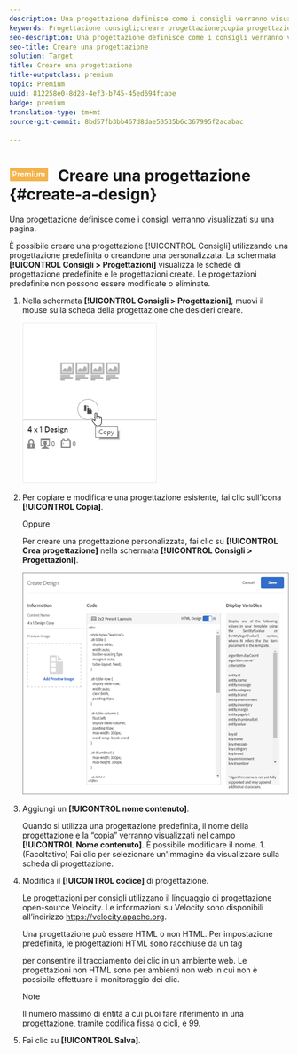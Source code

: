```yaml
---
description: Una progettazione definisce come i consigli verranno visualizzati su una pagina.
keywords: Progettazione consigli;creare progettazione;copia progettazione
seo-description: Una progettazione definisce come i consigli verranno visualizzati su una pagina.
seo-title: Creare una progettazione
solution: Target
title: Creare una progettazione
title-outputclass: premium
topic: Premium
uuid: 812258e0-8d28-4ef3-b745-45ed694fcabe
badge: premium
translation-type: tm+mt
source-git-commit: 8bd57fb3bb467d8dae50535b6c367995f2acabac

---
```



# ![PREMIUM](/help/assets/premium.png) Creare una progettazione {#create-a-design}

Una progettazione definisce come i consigli verranno visualizzati su una pagina.

È possibile creare una progettazione [!UICONTROL Consigli] utilizzando una progettazione predefinita o creandone una personalizzata. La schermata **[!UICONTROL Consigli &gt; Progettazioni]** visualizza le schede di progettazione predefinite e le progettazioni create. Le progettazioni predefinite non possono essere modificate o eliminate.

1. Nella schermata **[!UICONTROL Consigli &gt; Progettazioni]**, muovi il mouse sulla scheda della progettazione che desideri creare.

   ![](assets/Card_CopyDesign.png)

1. Per copiare e modificare una progettazione esistente, fai clic sull’icona **[!UICONTROL Copia]**.

   Oppure

   Per creare una progettazione personalizzata, fai clic su **[!UICONTROL Crea progettazione]** nella schermata **[!UICONTROL Consigli &gt; Progettazioni]**.

   ![](assets/createDesign.png)

1. Aggiungi un **[!UICONTROL nome contenuto]**.

   Quando si utilizza una progettazione predefinita, il nome della progettazione e la “copia” verranno visualizzati nel campo **[!UICONTROL Nome contenuto]**. È possibile modificare il nome. 1. (Facoltativo) Fai clic per selezionare un&#39;immagine da visualizzare sulla scheda di progettazione.
1. Modifica il **[!UICONTROL codice]** di progettazione.

   Le progettazioni per consigli utilizzano il linguaggio di progettazione open-source Velocity. Le informazioni su Velocity sono disponibili all’indirizzo [](https://velocity.apache.org)https://velocity.apache.org.

   Una progettazione può essere HTML o non HTML. Per impostazione predefinita, le progettazioni HTML sono racchiuse da un tag <div> per consentire il tracciamento dei clic in un ambiente web. Le progettazioni non HTML sono per ambienti non web in cui non è possibile effettuare il monitoraggio dei clic.

   >[!NOTE]
   >
   >Il numero massimo di entità a cui puoi fare riferimento in una progettazione, tramite codifica fissa o cicli, è 99.

1. Fai clic su **[!UICONTROL Salva]**.
